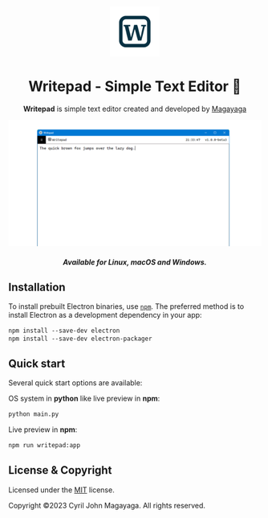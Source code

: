 <p align="center"><img src=".github/writepad.svg" alt="Writepad" width="100" height="100"></p>
<h1 align="center"> Writepad - Simple Text Editor 📜</h1>
<p align="center"><b>Writepad</b> is simple text editor created and developed by <a href="https://github.com/Magayaga">Magayaga</a></p>

![Screenshot Writepad](.github/wallpaper_writepad2.png?raw=true "Screenshot Writepad")

<h5 align="center">Available for Linux, macOS and Windows.</h5>

## Installation
To install prebuilt Electron binaries, use [`npm`](https://docs.npmjs.com/). The preferred method is to install Electron as a development dependency in your app:

```
npm install --save-dev electron
npm install --save-dev electron-packager
```

## Quick start

Several quick start options are available:

OS system in **python** like live preview in **npm**:
```python
python main.py
```
Live preview in **npm**:
```python
npm run writepad:app
```

## License & Copyright
Licensed under the [MIT](LICENSE.txt) license.

Copyright ©2023 Cyril John Magayaga. All rights reserved.